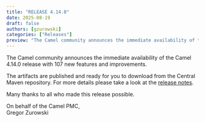 ```yaml
---
title: "RELEASE 4.14.0"
date: 2025-08-19
draft: false
authors: [gzurowski]
categories: ["Releases"]
preview: "The Camel community announces the immediate availability of the new Camel 4.14.0 LTS release"
---
```


The Camel community announces the immediate availability of the Camel 4.14.0 release with 107 new features and improvements.

The artifacts are published and ready for you to download from the Central Maven repository. For more details please take a look at the [release notes](/releases/release-4.14.0/).

Many thanks to all who made this release possible.

On behalf of the Camel PMC,  
Gregor Zurowski
